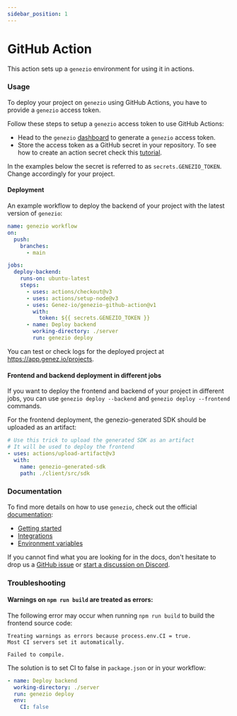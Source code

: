 ```yaml
---
sidebar_position: 1
---
```


# GitHub Action

This action sets up a `genezio` environment for using it in actions.

### Usage

To deploy your project on `genezio` using GitHub Actions, you have to provide a `genezio` access token.

Follow these steps to setup a `genezio` access token to use GitHub Actions:

- Head to the `genezio` [dashboard](https://app.genez.io/settings/tokens) to generate a `genezio` access token.
- Store the access token as a GitHub secret in your repository. To see how to create an action secret check this [tutorial](https://docs.github.com/en/actions/security-guides/encrypted-secrets?tool=webui#creating-encrypted-secrets-for-a-repository).

In the examples below the secret is referred to as `secrets.GENEZIO_TOKEN`. Change accordingly for your project.

#### Deployment

An example workflow to deploy the backend of your project with the latest version of `genezio`:

```yaml
name: genezio workflow
on:
  push:
    branches:
      - main

jobs:
  deploy-backend:
    runs-on: ubuntu-latest
    steps:
      - uses: actions/checkout@v3
      - uses: actions/setup-node@v3
      - uses: Genez-io/genezio-github-action@v1
        with:
          token: ${{ secrets.GENEZIO_TOKEN }}
      - name: Deploy backend
        working-directory: ./server
        run: genezio deploy
```

You can test or check logs for the deployed project at https://app.genez.io/projects.

#### Frontend and backend deployment in different jobs

If you want to deploy the frontend and backend of your project in different jobs, you can use `genezio deploy --backend` and `genezio deploy --frontend` commands.

For the frontend deployment, the genezio-generated SDK should be uploaded as an artifact:

```yaml
# Use this trick to upload the generated SDK as an artifact
# It will be used to deploy the frontend
- uses: actions/upload-artifact@v3
  with:
    name: genezio-generated-sdk
    path: ./client/src/sdk
```

### Documentation

To find more details on how to use `genezio`, check out the official [documentation](https://genezio.com/docs):

- [Getting started](/docs/getting-started)
- [Integrations](/integrations)
- [Environment variables](/docs/project-structure/backend-envinronment-variables)

If you cannot find what you are looking for in the docs, don't hesitate to drop us a [GitHub issue](https://github.com/Genez-io/genezio/issues) or [start a discussion on Discord](https://discord.gg/uc9H5YKjXv).

### Troubleshooting

#### Warnings on `npm run build` are treated as errors:

The following error may occur when running `npm run build` to build the frontend source code:

```
Treating warnings as errors because process.env.CI = true.
Most CI servers set it automatically.

Failed to compile.
```

The solution is to set CI to false in `package.json` or in your workflow:

```yaml
- name: Deploy backend
  working-directory: ./server
  run: genezio deploy
  env:
    CI: false
```
